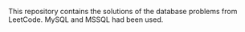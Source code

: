 This repository contains the solutions of the database problems from LeetCode. MySQL and MSSQL had been used. 
